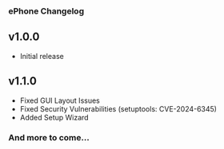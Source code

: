 ### ePhone Changelog

## v1.0.0
- Initial release

## v1.1.0
- Fixed GUI Layout Issues
- Fixed Security Vulnerabilities (setuptools: CVE-2024-6345)
- Added Setup Wizard

### And more to come...
